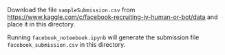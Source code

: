Download the file `sampleSubmission.csv` from https://www.kaggle.com/c/facebook-recruiting-iv-human-or-bot/data and place it in this directory.

Running `facebook_noteebook.ipynb` will generate the submission file `facebook_submission.csv` in this directory.
